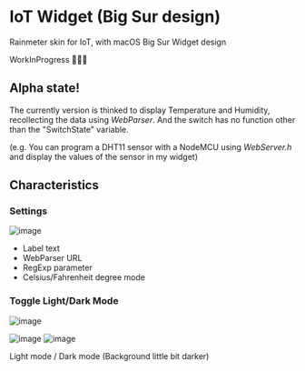 # IoT Widget (Big Sur design)
Rainmeter skin for IoT, with macOS Big Sur Widget design

WorkInProgress 👷🏼‍♂️

## Alpha state!
The currently version is thinked to display Temperature and Humidity, recollecting the data using _WebParser_. And the switch has no function other than the "SwitchState" variable.

(e.g. You can program a DHT11 sensor with a NodeMCU using _WebServer.h_ and display the values of the sensor in my widget)


## Characteristics

### Settings
![image](https://user-images.githubusercontent.com/67976037/138504544-6334d520-b20f-407e-8953-afec77ae4ba3.png)
- Label text
- WebParser URL
- RegExp parameter
- Celsius/Fahrenheit degree mode

### Toggle Light/Dark Mode
![image](https://user-images.githubusercontent.com/67976037/138504687-97ffcf90-11c5-4b48-a44f-9c8d473d7e5f.png)

![image](https://user-images.githubusercontent.com/67976037/138503098-51ba269f-d4ab-44cb-b75a-31808c073c8b.png)
![image](https://user-images.githubusercontent.com/67976037/138504798-37a421cd-3d21-47dc-90ca-09bde56e0ec1.png)

Light mode / Dark mode (Background little bit darker)
